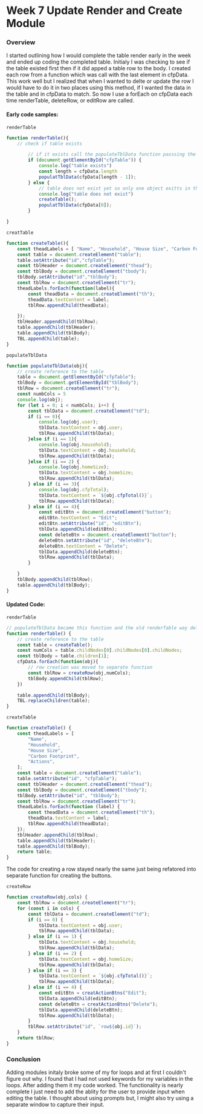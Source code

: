 # Week 7 Update Render and Create Module

### Overview
I started outlining how I would complete the table render early in the week and ended up coding the completed table.  Initialy I was checking to see if the table existed first then if it did apped a table row to the body. I created each row from a function which was call with the last element in cfpData. This work well but I realized that when I wanted to delte or update the row I would have to do it in two places using this method, if I wanted the data in the table and in cfpData to match. So now I use a forEach on cfpData each time renderTable, deleteRow, or editRow are called.

#### Early code samples:
`renderTable`
```javascript
function renderTable(){
    // check if table exists

        // if it exists call the populateTblData function passsing the last object in the cfpData array
        if (document.getElementById("cfpTable")) {
            console.log("table exists")
            const length = cfpData.length
            populatTblData(cfpData[length - 1]);
        } else {
            // table does not exist yet so only one object exitts in the cfpData array
            console.log("table does not exist")
            createTable();
            populatTblData(cfpData[0]);
        }

}
```
`creatTable`
```javascript
function createTable(){
    const theadLabels = [ "Name", "Household", "House Size", "Carbon Footprint","Actions"];
    const table = document.createElement("table");
    table.setAttribute("id","cfpTable");
    const tblHeader = document.createElement("thead");
    const tblBody = document.createElement("tbody");
    tblBody.setAttribute("id","tblBody");
    const tblRow = document.createElement("tr"); 
    theadLabels.forEach(function(label){
        const theadData = document.createElement("th");
        theadData.textContent = label;
        tblRow.appendChild(theadData);

    });
    tblHeader.appendChild(tblRow);
    table.appendChild(tblHeader);
    table.appendChild(tblBody);
    TBL.appendChild(table);
}
```
`populateTblData`
```javascript
function populateTblData(obj){
    // create reference to the table
    table = document.getElementById("cfpTable");
    tblBody = document.getElementById("tblBody");
    tblRow = document.createElement("tr");
    const numbCols = 5
    console.log(obj);
    for (let i = 0; i < numbCols; i++) {
        const tblData = document.createElement("td");
        if (i == 0){
            console.log(obj.user);
            tblData.textContent = obj.user;
            tblRow.appendChild(tblData);
        }else if (i == 1){
            console.log(obj.household);
            tblData.textContent = obj.household;
            tblRow.appendChild(tblData);
        }else if (i == 2) {
            console.log(obj.homeSize);
            tblData.textContent = obj.homeSize;
            tblRow.appendChild(tblData);
        } else if (i == 3){
            console.log(obj.cfpTotal);
            tblData.textContent = `${obj.cfpTotal()}`;
            tblRow.appendChild(tblData);
        } else if (i == 4){
            const editBtn = document.createElement("button");
            editBtn.textContent = "Edit";
            editBtn.setAttribute("id", "editBtn");
            tblData.appendChild(editBtn);
            const deleteBtn = document.createElement("button");
            deleteBtn.setAttribute("id", "deleteBtn");
            deleteBtn.textContent = "Delete";
            tblData.appendChild(deleteBtn);
            tblRow.appendChild(tblData);
        }

    }
    tblBody.appendChild(tblRow);
    table.appendChild(tblBody);
}
```

#### Updated Code:
`renderTable`

```javascript
// populateTblData became this function and the old renderTable way deleted
function renderTable() {
	// create reference to the table
	const table = createTable();
	const numCols = table.childNodes[0].childNodes[0].childNodes;
	const tblBody = table.children[1];
	cfpData.forEach(function(obj){
        // row creation was moved to separate function
		const tblRow = createRow(obj,numCols);
		tblBody.appendChild(tblRow);
	})

	table.appendChild(tblBody);
	TBL.replaceChildren(table);
}
```
`createTable`
```javascript
function createTable() {
	const theadLabels = [
		"Name",
		"Household",
		"House Size",
		"Carbon Footprint",
		"Actions",
	];
	const table = document.createElement("table");
	table.setAttribute("id", "cfpTable");
	const tblHeader = document.createElement("thead");
	const tblBody = document.createElement("tbody");
	tblBody.setAttribute("id", "tblBody");
	const tblRow = document.createElement("tr");
	theadLabels.forEach(function (label) {
		const theadData = document.createElement("th");
		theadData.textContent = label;
		tblRow.appendChild(theadData);
	});
	tblHeader.appendChild(tblRow);
	table.appendChild(tblHeader);
	table.appendChild(tblBody);
	return table;
}
```
The code for creating a row stayed nearly the same just being refatored into separate function for creating the buttons.

`createRow`
```javascript
function createRow(obj,cols) {
	const tblRow = document.createElement("tr");
	for (const i in cols) {
		const tblData = document.createElement("td");
		if (i == 0) {
			tblData.textContent = obj.user;
			tblRow.appendChild(tblData);
		} else if (i == 1) {
			tblData.textContent = obj.household;
			tblRow.appendChild(tblData);
		} else if (i == 2) {
			tblData.textContent = obj.homeSize;
			tblRow.appendChild(tblData);
		} else if (i == 3) {
			tblData.textContent = `${obj.cfpTotal()}`;
			tblRow.appendChild(tblData);
		} else if (i == 4) {
			const editBtn = creatActionBtns("Edit");
			tblData.appendChild(editBtn);
			const deleteBtn = creatActionBtns("Delete");
			tblData.appendChild(deleteBtn);
			tblRow.appendChild(tblData);
		}
		tblRow.setAttribute("id", `row${obj.id}`);
	}
	return tblRow;
}
```
### Conclusion
Adding modules initaly broke some of my for loops and at first I couldn't figure out why. I found that I had not used keywords for my variables in the loops. After adding them it my code worked. The functionality is nearly complete I just need to add the ablity for the user to provide input when editing the table. I thought about using prompts but, I might also try using a separate window to capture their input.



